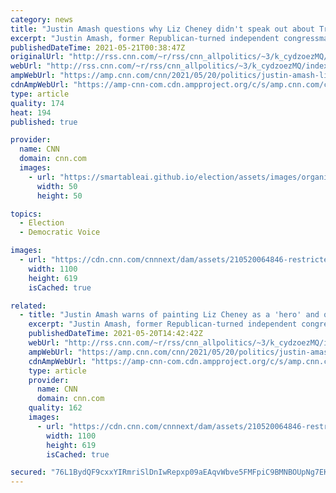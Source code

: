 ```yaml
---
category: news
title: "Justin Amash questions why Liz Cheney didn't speak out about Trump sooner"
excerpt: "Justin Amash, former Republican-turned independent congressman, argued that propping up GOP Rep. Liz Cheney as \"some sort of hero\" for breaking with her party about former President Donald Trump \"is a bit misguided,\" criticizing her for not speaking up sooner.\n    \n"
publishedDateTime: 2021-05-21T00:38:47Z
originalUrl: "http://rss.cnn.com/~r/rss/cnn_allpolitics/~3/k_cydzoezMQ/index.html"
webUrl: "http://rss.cnn.com/~r/rss/cnn_allpolitics/~3/k_cydzoezMQ/index.html"
ampWebUrl: "https://amp.cnn.com/cnn/2021/05/20/politics/justin-amash-liz-cheney-axe-files/index.html"
cdnAmpWebUrl: "https://amp-cnn-com.cdn.ampproject.org/c/s/amp.cnn.com/cnn/2021/05/20/politics/justin-amash-liz-cheney-axe-files/index.html"
type: article
quality: 174
heat: 194
published: true

provider:
  name: CNN
  domain: cnn.com
  images:
    - url: "https://smartableai.github.io/election/assets/images/organizations/cnn.com-50x50.jpg"
      width: 50
      height: 50

topics:
  - Election
  - Democratic Voice

images:
  - url: "https://cdn.cnn.com/cnnnext/dam/assets/210520064846-restricted-file-justin-amash-2019-super-tease.jpg"
    width: 1100
    height: 619
    isCached: true

related:
  - title: "Justin Amash warns of painting Liz Cheney as a 'hero' and questions why she spoke out about Trump"
    excerpt: "Justin Amash, former Republican-turned independent congressman, argued that propping up GOP Rep. Liz Cheney as \"some sort of hero\" for breaking with her party about former President Donald Trump \"is a bit misguided,\" criticizing her for not speaking up sooner.\n    \n"
    publishedDateTime: 2021-05-20T14:42:42Z
    webUrl: "http://rss.cnn.com/~r/rss/cnn_allpolitics/~3/k_cydzoezMQ/index.html"
    ampWebUrl: "https://amp.cnn.com/cnn/2021/05/20/politics/justin-amash-liz-cheney-axe-files/index.html"
    cdnAmpWebUrl: "https://amp-cnn-com.cdn.ampproject.org/c/s/amp.cnn.com/cnn/2021/05/20/politics/justin-amash-liz-cheney-axe-files/index.html"
    type: article
    provider:
      name: CNN
      domain: cnn.com
    quality: 162
    images:
      - url: "https://cdn.cnn.com/cnnnext/dam/assets/210520064846-restricted-file-justin-amash-2019-super-tease.jpg"
        width: 1100
        height: 619
        isCached: true

secured: "76L1BydQF9cxxYIRmriSlDnIwRepxp09aEAqvWbve5FMFpiC9BMNBOUpNg7EK3rUO6pciV56StEBUvTWT3N692z7JwJ9oSnb1U+fLQiDk4DrGk6i6W+GIsAhJFEendVz3GzOF51ThDJ51OcMb5IkrRICpPgRs88tM2jfJjIxYt4cdHRTCtPgN4mtU1I/XVPWrkGJTuKREqxgf2fa0gWVNHGBYqqabbSgEKnFza3S8oeoF6AsO16dH+Nj/GLkrUXkxWORonWXMfvjS0uFlz4bOa2EcBsA6tMmOgWXlFKOyW+O4F85g5Ef6xddb5dDmuRLAxlKvItNauou1ITjqgQ5lGmSqkd7TgC8rx3fCBiK610=;AMPznQ1foT7kJkWPMfoVEw=="
---
```


